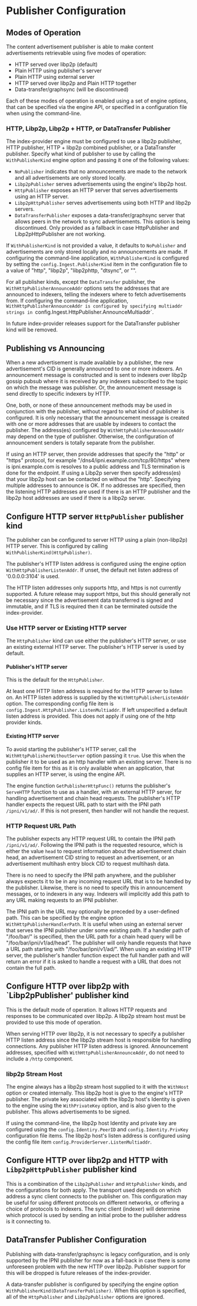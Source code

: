 # Publisher Configuration

## Modes of Operation

The content advertisement publisher is able to make content advertisements retrievable using five modes of operation:

- HTTP served over libp2p (default)
- Plain HTTP using publisher's server
- Plain HTTP using external server
- HTTP served over libp2p and Plain HTTP together
- Data-transfer/graphsync (will be discontinued)

Each of these modes of operation is enabled using a set of engine options, that can be specified via the engine API, or specified in a configuration file when using the command-line.

### HTTP, Libp2p, Libp2p + HTTP, or DataTransfer Publisher

The index-provider engine must be configured to use a libp2p publisher, HTTP publisher, HTTP + libp2p combined publisher, or a DataTransfer publisher. Specify what kind of publisher to use by calling the `WithPublisherKind` engine option and passing it one of the following values:
- `NoPublisher` indicates that no announcements are made to the network and all advertisements are only stored locally.
- `Libp2pPublisher` serves advertisements using the engine's libp2p host.
- `HttpPublisher` exposes an HTTP server that serves advertisements using an HTTP server.
- `Libp2pHttpPublisher` serves advertisements using both HTTP and libp2p servers.
- `DataTransferPublisher` exposes a data-transfer/graphsync server that allows peers in the network to sync advertisements. This option is being discontinued. Only provided as a fallback in case HttpPublisher and Libp2pHttpPublisher are not working.

If `WithPublisherKind` is not provided a value, it defaults to `NoPublisher` and advertisements are only stored locally and no announcements are made. If configuring the command-line application, `WithPublisherKind` is configured by setting the `config.Ingest.PublisherKind` item in the configuration file to a value of "http", "libp2p", "libp2phttp, "dtsync", or "".

For all publisher kinds, except the `DataTransfer` publisher, the `WithHttpPublisherAnnounceAddr` options sets the addresses that are announced to indexers, telling the indexers where to fetch advertisements from. If configuring the command-line application, `WithHttpPublisherAnnounceAddr is configured by specifying multiaddr strings in `config.Ingest.HttpPublisher.AnnounceMultiaddr`.

In future index-provider releases support for the DataTransfer publisher kind will be removed.

## Publishing vs Announcing

When a new advertisement is made available by a publisher, the new advertisement's CID is generally announced to one or more indexers. An announcement message is constructed and is sent to indexers over libp2p gossip pubsub where it is received by any indexers subscribed to the topic on which the message was publisher. Or, the announcement message is send directly to specific indexers by HTTP.

One, both, or none of these announcement methods may be used in conjunction with the publisher, without regard to what kind of publisher is configured. It is only necessary that the announcement message is created with one or more addresses that are usable by indexers to contact the publisher. The address(es) configured by `WithHttpPublisherAnnounceAddr` may depend on the type of publisher. Otherwise, the configuration of announcement senders is totally separate from the publisher.

If using an HTTP server, then provide addresses that specify the "http" or "https" protocol, for example "/dns4/ipni.example.com/tcp/80/https" where is ipni.example.com is resolves to a public address and TLS termination is done for the endpoint. If using a Libp2p server then specify address(es) that your libp2p host can be contacted on without the "http". Specifying multiple addresses to announce is OK. If no addresses are specified, then the listening HTTP addresses are used if there is an HTTP publisher and the libp2p host addresses are used if there is a libp2p server.

## Configure HTTP server `HttpPublisher` publisher kind

The publisher can be configured to server HTTP using a plain (non-libp2p) HTTP server. This is configured by calling `WithPublisherKind(HttpPublisher)`.

The publisher's HTTP listen address is configured using the engine option `WithHttpPublisherListenAddr`. If unset, the default net listen address of '0.0.0.0:3104' is used.

The HTTP listen addresses only supports http, and https is not currently supported. A future release may support https, but this should generally not be necessary since the advertisement data transferred is signed and immutable, and if TLS is required then it can be terminated outside the index-provider.

### Use HTTP server or Existing HTTP server

The `HttpPublisher` kind can use either the publisher's HTTP server, or use an existing external HTTP server. The publisher's HTTP server is used by default.

#### Publisher's HTTP server

This is the default for the `HttpPublisher`.

At least one HTTP listen address is required for the HTTP server to listen on. An HTTP listen address is supplied by the `WithHttpPublisherListenAddr` option. The corresponding config file item is `config.Ingest.HttpPublisher.ListenMultiaddr`. If left unspecified a default listen address is provided. This does not apply if using one of the http provider kinds.

#### Existing HTTP server

To avoid starting the publisher's HTTP server, call the `WithHttpPublisherWithoutServer` option passing it `true`. Use this when the publisher it to be used as an http handler with an existing server. There is no config file item for this as it is only available when an application, that supplies an HTTP server, is using the engine API.

The engine function `GetPublisherHttpFunc()` returns the publisher's `ServeHTTP` function to use as a handler, with an external HTTP server, for handling advertisement and chain head requests. The publisher's HTTP handler expects the request URL path to start with the IPNI path `/ipni/v1/ad/`. If this is not present, then handler will not handle the request.

### HTTP Request URL Path

The publisher expects any HTTP request URL to contain the IPNI path `/ipni/v1/ad/`. Following the IPNI path is the requested resource, which is either the value `head` to request information about the advertisement chain head, an advertisement CID string to request an advertisement, or an advertisement multihash entry block CID to request multihash data.

There is no need to specify the IPNI path anywhere, and the publisher always expects it to be in any incoming request URL that is to be handled by the publisher. Likewise, there is no need to specify this in announcement messages, or to indexers in any way. Indexers will implicitly add this path to any URL making requests to an IPNI publisher.

The IPNI path in the URL may optionally be preceded by a user-defined path. This can be specified by the engine option `WithHttpPublisherHandlerPath`. It is useful when using an external server that serves the IPNI publisher under some existing path. If a handler path of "/foo/bar/" is specified, then the URL path for a chain head query will be "/foo/bar/ipni/v1/ad/head". The publisher will only handle requests that have a URL path starting with "/foo/bar/ipni/v1/ad/". When using an existing HTTP server, the publisher's handler function expect the full handler path and will return an error if it is asked to handle a request with a URL that does not contain the full path.

## Configure HTTP over libp2p with `Libp2pPublisher' publisher kind

This is the default mode of operation. It allows HTTP requests and responses to be communicated over libp2p. A libp2p stream host must be provided to use this mode of operation.

When serving HTTP over libp2p, it is not necessary to specify a publisher HTTP listen address since the libp2p stream host is responsible for handling connections. Any publisher HTTP listen address is ignored. Announcement addresses, specified with `WithHttpPublisherAnnounceAddr`, do not need to include a `/http` component.

### libp2p Stream Host

The engine always has a libp2p stream host supplied to it with the `WithHost` option or created internally. This libp2p host is give to the engine's HTTP publisher. The private key associated with the libp2p host's Identity is given to the engine using the `WithPrivateKey` option, and is also given to the publisher. This allows advertisements to be signed.

If using the command-line, the libp2p host Identity and private key are configured using the `config.Identiry.PeerID` and `config.Identity.PrivKey` configuration file items. The libp2p host's listen address is configured using the config file item `config.ProviderServer.ListenMultiaddr`.

## Configure HTTP over libp2p and HTTP with `Libp2pHttpPublisher` publisher kind

This is a combination of the `Libp2pPublisher` and `HttpPublisher` kinds, and the configurations for both apply. The transport used depends on which address a sync client connects to the publisher on. This configuration may be useful for using different protocols on different networks, or offering a choice of protocols to indexers. The sync client (indexer) will determine which protocol is used by sending an initial probe to the publisher address is it connecting to. 

## DataTransfer Publisher Configuration

Publishing with data-transfer/graphsync is legacy configuration, and is only supported by the IPNI publisher for now as a fall-back in case there is some unforeseen problem with the new HTTP over libp2p. Publisher support for this will be dropped is future releases of the index-provider.

A data-transfer publisher is configured by specifying the engine option `WithPublisherKind(DataTransferPublisher)`. When this option is specified, all of the `HttpPublisher` and `Libp2pPublisher` options are ignored.
